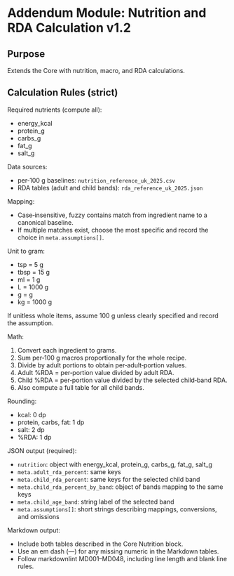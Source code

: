 # Addendum Module: Nutrition and RDA Calculation v1.2

## Purpose

Extends the Core with nutrition, macro, and RDA calculations.

## Calculation Rules (strict)

Required nutrients (compute all):

- energy_kcal
- protein_g
- carbs_g
- fat_g
- salt_g

Data sources:

- per‑100 g baselines: `nutrition_reference_uk_2025.csv`
- RDA tables (adult and child bands): `rda_reference_uk_2025.json`

Mapping:

- Case‑insensitive, fuzzy contains match from ingredient name to a canonical
  baseline.
- If multiple matches exist, choose the most specific and record the choice in
  `meta.assumptions[]`.

Unit to gram:

- tsp = 5 g
- tbsp = 15 g
- ml = 1 g
- L = 1000 g
- g = g
- kg = 1000 g

If unitless whole items, assume 100 g unless clearly specified and record the
assumption.

Math:

1. Convert each ingredient to grams.
2. Sum per‑100 g macros proportionally for the whole recipe.
3. Divide by adult portions to obtain per‑adult‑portion values.
4. Adult %RDA = per‑portion value divided by adult RDA.
5. Child %RDA = per‑portion value divided by the selected child‑band RDA.
6. Also compute a full table for all child bands.

Rounding:

- kcal: 0 dp
- protein, carbs, fat: 1 dp
- salt: 2 dp
- %RDA: 1 dp

JSON output (required):

- `nutrition`: object with energy_kcal, protein_g, carbs_g, fat_g, salt_g
- `meta.adult_rda_percent`: same keys
- `meta.child_rda_percent`: same keys for the selected child band
- `meta.child_rda_percent_by_band`: object of bands mapping to the same keys
- `meta.child_age_band`: string label of the selected band
- `meta.assumptions[]`: short strings describing mappings, conversions, and
  omissions

Markdown output:

- Include both tables described in the Core Nutrition block.
- Use an em dash (—) for any missing numeric in the Markdown tables.
- Follow markdownlint MD001–MD048, including line length and blank line rules.
